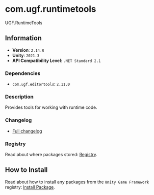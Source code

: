 # com.ugf.runtimetools

UGF.RuntimeTools

## Information

- **Version**: `2.14.0`
- **Unity**: `2021.3`
- **API Compatibility Level**: `.NET Standard 2.1`

### Dependencies

- `com.ugf.editortools`: `2.11.0`


### Description

Provides tools for working with runtime code.

### Changelog

- [Full changelog](changelog.md)

### Registry

Read about where packages stored: [Registry](https://github.com/unity-game-framework/organization/blob/main/docs/registry.md).

## How to Install

Read about how to install any packages from the `Unity Game Framework` registry: [Install Package](https://github.com/unity-game-framework/organization/blob/main/docs/install-packages.md).
